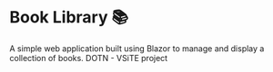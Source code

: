 # Book Library 📚

A simple web application built using Blazor to manage and display a collection of books.
DOTN - VSiTE project
